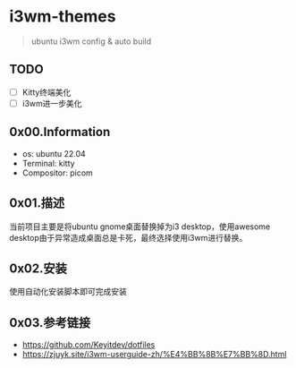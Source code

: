 # i3wm-themes
> ubuntu i3wm config &amp; auto build

## TODO
- [ ] Kitty终端美化
- [ ] i3wm进一步美化

## 0x00.Information
- os: ubuntu 22.04
- Terminal: kitty
- Compositor: picom

## 0x01.描述
当前项目主要是将ubuntu gnome桌面替换掉为i3 desktop，使用awesome desktop由于异常造成桌面总是卡死，最终选择使用i3wm进行替换。


## 0x02.安装
使用自动化安装脚本即可完成安装

## 0x03.参考链接
- https://github.com/Keyitdev/dotfiles
- https://zjuyk.site/i3wm-userguide-zh/%E4%BB%8B%E7%BB%8D.html